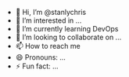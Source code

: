 - 👋 Hi, I’m @stanlychris
- 👀 I’m interested in ...
- 🌱 I’m currently learning DevOps
- 💞️ I’m looking to collaborate on ...
- 📫 How to reach me 
- 😄 Pronouns: ...
- ⚡ Fun fact: ...

<!---
stanlychris/stanlychris is a ✨ special ✨ repository because its `README.md` (this file) appears on your GitHub profile.
You can click the Preview link to take a look at your changes.
--->
